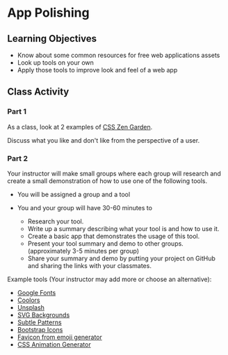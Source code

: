 # App Polishing

## Learning Objectives

- Know about some common resources for free web applications assets
- Look up tools on your own
- Apply those tools to improve look and feel of a web app

## Class Activity

### Part 1

As a class, look at 2 examples of [CSS Zen Garden](https://www.csszengarden.com).

Discuss what you like and don't like from the perspective of a user.

### Part 2

Your instructor will make small groups where each group will research and create a small demonstration of how to use one of the following tools.

- You will be assigned a group and a tool
- You and your group will have 30-60 minutes to

  - Research your tool.
  - Write up a summary describing what your tool is and how to use it.
  - Create a basic app that demonstrates the usage of this tool.
  - Present your tool summary and demo to other groups. (approximately 3-5 minutes per group)
  - Share your summary and demo by putting your project on GitHub and sharing the links with your classmates.

Example tools (Your instructor may add more or choose an alternative):

- [Google Fonts](https://fonts.google.com)
- [Coolors](https://coolors.co)
- [Unsplash](https://unsplash.com)
- [SVG Backgrounds](https://bgjar.com)
- [Subtle Patterns](https://www.toptal.com/designers/subtlepatterns/)
- [Bootstrap Icons](https://icons.getbootstrap.com)
- [Favicon from emoji generator](https://favicon.io/emoji-favicons/)
- [CSS Animation Generator](https://animista.net)
